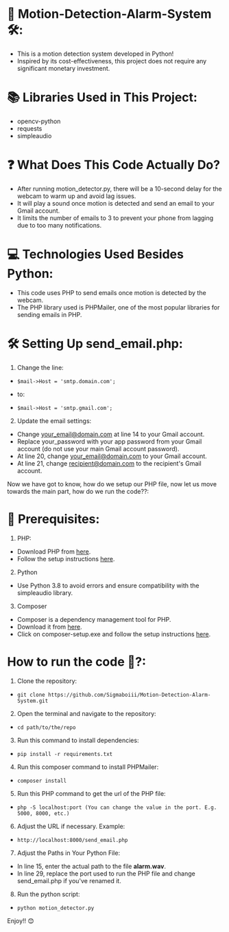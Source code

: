 # 🎥 Motion-Detection-Alarm-System 🛠️:

- This is a motion detection system developed in Python!
- Inspired by its cost-effectiveness, this project does not require any significant monetary investment.

# 📚 Libraries Used in This Project:

- opencv-python
- requests
- simpleaudio

# ❓ What Does This Code Actually Do?

- After running motion_detector.py, there will be a 10-second delay for the webcam to warm up and avoid lag issues.
- It will play a sound once motion is detected and send an email to your Gmail account.
- It limits the number of emails to 3 to prevent your phone from lagging due to too many notifications.

# 💻 Technologies Used Besides Python:

- This code uses PHP to send emails once motion is detected by the webcam.
- The PHP library used is PHPMailer, one of the most popular libraries for sending emails in PHP.

# 🛠️ Setting Up send_email.php:

1. Change the line:
-     $mail->Host = 'smtp.domain.com';
- to:
-     $mail->Host = 'smtp.gmail.com';

2. Update the email settings:

- Change your_email@domain.com at line 14 to your Gmail account.
- Replace your_password with your app password from your Gmail account (do not use your main        Gmail account password).
- At line 20, change your_email@domain.com to your Gmail account.
- At line 21, change recipient@domain.com to the recipient's Gmail account.

Now we have got to know, how do we setup our PHP file, now let us move towards the main part, how do we run the code??:

# 📁 Prerequisites:

1. PHP:

- Download PHP from [here](https://windows.php.net/download/).
- Follow the setup instructions [here](https://www.geeksforgeeks.org/how-to-install-php-in-windows-10/).

2. Python

- Use Python 3.8 to avoid errors and ensure compatibility with the simpleaudio library.

3. Composer

- Composer is a dependency management tool for PHP.
- Download it from [here](https://getcomposer.org/download/).
- Click on composer-setup.exe and follow the setup instructions   [here](https://www.geeksforgeeks.org/how-to-install-php-composer-on-windows/).

# How to run the code 🚀?:

1. Clone the repository:
-     git clone https://github.com/Sigmaboiii/Motion-Detection-Alarm-System.git

2. Open the terminal and navigate to the repository:
-     cd path/to/the/repo 

3. Run this command to install dependencies:
-     pip install -r requirements.txt

4. Run this composer command to install PHPMailer:
-     composer install

5. Run this PHP command to get the url of the PHP file:
-     php -S localhost:port (You can change the value in the port. E.g. 5000, 8000, etc.)

6. Adjust the URL if necessary. Example:
-     http://localhost:8000/send_email.php

7. Adjust the Paths in Your Python File:

- In line 15, enter the actual path to the file **alarm.wav**.
- In line 29, replace the port used to run the PHP file and change send_email.php if you've renamed it.

8. Run the python script:
-     python motion_detector.py

Enjoy!! 😊 


